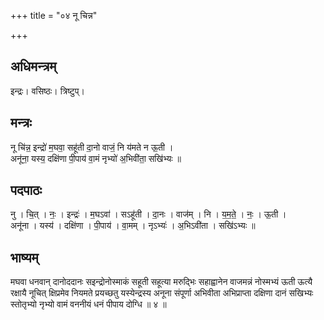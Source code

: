 +++
title = "०४ नू चिन्न"

+++
## अधिमन्त्रम्
इन्द्रः। वसिष्ठः। त्रिष्टुप्।

## मन्त्रः
नू चि॑न्न॒ इन्द्रो॑ म॒घवा॒ सहू॑ती दा॒नो वाजं॒ नि य॑मते न ऊ॒ती ।  
अनू॑ना॒ यस्य॒ दक्षि॑णा पी॒पाय॑ वा॒मं नृभ्यो॑ अ॒भिवी॑ता॒ सखि॑भ्यः ॥

## पदपाठः
नु । चि॒त् । नः॒ । इन्द्रः॑ । म॒घऽवा॑ । सऽहू॑ती । दा॒नः । वाज॑म् । नि । य॒म॒ते॒ । नः॒ । ऊ॒ती ।  
अनू॑ना । यस्य॑ । दक्षि॑णा । पी॒पाय॑ । वा॒मम् । नृऽभ्यः॑ । अ॒भिऽवी॑ता । सखि॑ऽभ्यः ॥

## भाष्यम्
मघवा धनवान् दानोददानः सइन्द्रोनोस्माकं सहूती सहूत्या मरुद्भिः सहाह्वानेन वाजमन्नं नोस्मभ्यं ऊती ऊत्यै रक्षायै नूचित् क्षिप्रमेव नियमते प्रयच्छतु यस्येन्द्रस्य अनूना संपूर्णा अभिवीता अभिप्राप्ता दक्षिणा दानं सखिभ्यः स्तोतृभ्यो नृभ्यो वामं वननीयं धनं पीपाय दोग्धि ॥ ४ ॥